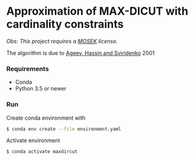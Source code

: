 # Approximation of MAX-DICUT with cardinality constraints

_Obs: This project requires a <a href="https://www.mosek.com/" target="_blank">MOSEK</a> license._

The algorithm is due to [Ageev, Hassin and Sviridenko](https://epubs.siam.org/doi/pdf/10.1137/S089548010036813X?casa_token=CFKXl1kLnxMAAAAA:rQorxrydVo3UknVN0C627EETeqaJEMuxmzy71eVJFiNGGFERSOKQ9ijD1vVUxw6RgzqIZhTu) 2001

### Requirements

- Conda
- Python 3.5 or newer

### Run

Create conda environment with

```sh
$ conda env create --file environment.yaml
```

Activate environment

```sh
$ conda activate maxdircut
```
